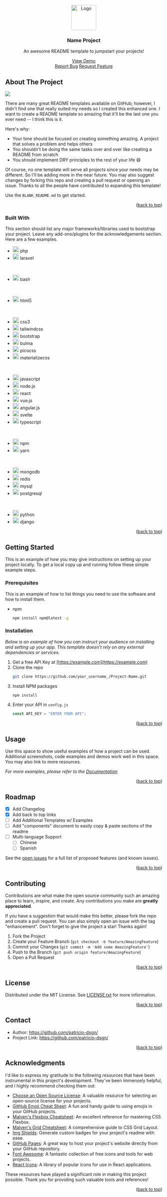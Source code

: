 <a name="readme-top"></a>



<div align="center">
  <img src="readme/logo.svg" alt="Logo" width="80" height="80">
  <h3 align="center">Name Project</h3>

  <p align="center">
    An awesome README template to jumpstart your projects!
    <br />

<a href="https://github.com/othneildrew/Best-README-Template">View Demo</a>    
<a href="https://github.com/othneildrew/Best-README-Template/issues">Report Bug</a>
<a href="https://github.com/othneildrew/Best-README-Template/issues">Request Feature</a>

</div>




## About The Project
<img src="./readme/01.png">

There are many great README templates available on GitHub; however, I didn't find one that really suited my needs so I created this enhanced one. I want to create a README template so amazing that it'll be the last one you ever need -- I think this is it.

Here's why:

- Your time should be focused on creating something amazing. A project that solves a problem and helps others
- You shouldn't be doing the same tasks over and over like creating a README from scratch
- You should implement DRY principles to the rest of your life :smile:

Of course, no one template will serve all projects since your needs may be different. So I'll be adding more in the near future. You may also suggest changes by forking this repo and creating a pull request or opening an issue. Thanks to all the people have contributed to expanding this template!

Use the `BLANK_README.md` to get started.

<p align="right">(<a href="#readme-top">back to top</a>)</p>

### Built With

This section should list any major frameworks/libraries used to bootstrap your project. Leave any add-ons/plugins for the acknowledgements section. Here are a few examples.

* <img src="https://patricio-dsgn.github.io/source-invaders/assets/source/brands/php-plain.svg" width="20px" style="display:inline;"> php
* <img src="https://patricio-dsgn.github.io/source-invaders/assets/source/brands/laravel-plain.svg" width="20px" style="display:inline;"> laravel

<br>

* <img src="https://patricio-dsgn.github.io/source-invaders/assets/source/brands/bash-plain.svg" width="20px" style="display:inline;"> bash

<br>

* <img src="https://patricio-dsgn.github.io/source-invaders/assets/source/brands/html5-plain.svg" width="20px" style="display:inline;"> html5

<br>

* <img src="https://patricio-dsgn.github.io/source-invaders/assets/source/brands/css3-plain.svg" width="20px" style="display:inline;"> css3
* <img src="https://patricio-dsgn.github.io/source-invaders/assets/source/brands/tailwindcss-plain.svg" width="20px" style="display:inline;"> tailwindcss
* <img src="https://patricio-dsgn.github.io/source-invaders/assets/source/brands/bootstrap-plain.svg" width="20px" style="display:inline;"> bootstrap
* <img src="https://patricio-dsgn.github.io/source-invaders/assets/source/brands/bulma-plain.svg" width="20px" style="display:inline;"> bulma
* <img src="https://patricio-dsgn.github.io/source-invaders/assets/source/brands/picocss-plain.svg" width="20px" style="display:inline;"> picocss
* <img src="https://patricio-dsgn.github.io/source-invaders/assets/source/brands/materializecss-original.svg" width="20px" style="display:inline;"> materializecss

<br>

* <img src="https://patricio-dsgn.github.io/source-invaders/assets/source/brands/javascript-original.svg" width="20px" style="display:inline;"> javascript
* <img src="https://patricio-dsgn.github.io/source-invaders/assets/source/brands/nodejs-plain.svg" width="20px" style="display:inline;"> node.js
* <img src="https://patricio-dsgn.github.io/source-invaders/assets/source/brands/react-original.svg" width="20px" style="display:inline;"> react
* <img src="https://patricio-dsgn.github.io/source-invaders/assets/source/brands/vuejs-original.svg" width="20px" style="display:inline;"> vue.js
* <img src="https://patricio-dsgn.github.io/source-invaders/assets/source/brands/angularjs-plain.svg" width="20px" style="display:inline;"> angular.js
* <img src="https://patricio-dsgn.github.io/source-invaders/assets/source/brands/svelte-original.svg" width="20px" style="display:inline;"> svelte
* <img src="https://patricio-dsgn.github.io/source-invaders/assets/source/brands/typescript-plain.svg" width="20px" style="display:inline;"> typescript

<br>

* <img src="https://patricio-dsgn.github.io/source-invaders/assets/source/brands/npm-original-wordmark.svg" width="20px" style="display:inline;"> npm
* <img src="https://patricio-dsgn.github.io/source-invaders/assets/source/brands/yarn-original.svg" width="20px" style="display:inline;"> yarn

<br>

* <img src="https://patricio-dsgn.github.io/source-invaders/assets/source/brands/mongodb-plain.svg" width="20px" style="display:inline;"> mongodb
* <img src="https://patricio-dsgn.github.io/source-invaders/assets/source/brands/redis-plain.svg" width="20px" style="display:inline;"> redis
* <img src="https://patricio-dsgn.github.io/source-invaders/assets/source/brands/mysql-plain.svg" width="20px" style="display:inline;"> mysql
* <img src="https://patricio-dsgn.github.io/source-invaders/assets/source/brands/postgresql-plain.svg" width="20px" style="display:inline;"> postgresql

<br>

* <img src="https://patricio-dsgn.github.io/source-invaders/assets/source/brands/python-original.svg" width="20px" style="display:inline;"> python
* <img src="https://patricio-dsgn.github.io/source-invaders/assets/source/brands/django-plain.svg" width="20px" style="display:inline;"> django



<p align="right">(<a href="#readme-top">back to top</a>)</p>

<!-- GETTING STARTED -->

## Getting Started

This is an example of how you may give instructions on setting up your project locally.
To get a local copy up and running follow these simple example steps.

### Prerequisites

This is an example of how to list things you need to use the software and how to install them.

- npm
  ```sh
  npm install npm@latest -g
  ```

### Installation

_Below is an example of how you can instruct your audience on installing and setting up your app. This template doesn't rely on any external dependencies or services._

1. Get a free API Key at [https://example.com](https://example.com)
2. Clone the repo
   ```sh
   git clone https://github.com/your_username_/Project-Name.git
   ```
3. Install NPM packages
   ```sh
   npm install
   ```
4. Enter your API in `config.js`
   ```js
   const API_KEY = "ENTER YOUR API";
   ```

<p align="right">(<a href="#readme-top">back to top</a>)</p>

<!-- USAGE EXAMPLES -->

## Usage

Use this space to show useful examples of how a project can be used. Additional screenshots, code examples and demos work well in this space. You may also link to more resources.

_For more examples, please refer to the [Documentation](https://example.com)_

<p align="right">(<a href="#readme-top">back to top</a>)</p>

<!-- ROADMAP -->

## Roadmap

- [x] Add Changelog
- [x] Add back to top links
- [ ] Add Additional Templates w/ Examples
- [ ] Add "components" document to easily copy & paste sections of the readme
- [ ] Multi-language Support
  - [ ] Chinese
  - [ ] Spanish

See the [open issues](https://github.com/othneildrew/Best-README-Template/issues) for a full list of proposed features (and known issues).

<p align="right">(<a href="#readme-top">back to top</a>)</p>

<!-- CONTRIBUTING -->

## Contributing

Contributions are what make the open source community such an amazing place to learn, inspire, and create. Any contributions you make are **greatly appreciated**.

If you have a suggestion that would make this better, please fork the repo and create a pull request. You can also simply open an issue with the tag "enhancement".
Don't forget to give the project a star! Thanks again!

1. Fork the Project
2. Create your Feature Branch (`git checkout -b feature/AmazingFeature`)
3. Commit your Changes (`git commit -m 'Add some AmazingFeature'`)
4. Push to the Branch (`git push origin feature/AmazingFeature`)
5. Open a Pull Request

<p align="right">(<a href="#readme-top">back to top</a>)</p>


## License

Distributed under the MIT License. See <a href="LICENSE.txt">LICENSE.txt</a> for more information.

<p align="right">(<a href="#readme-top">back to top</a>)</p>

## Contact


* Author: <a href="https://github.com/patricio-dsgn/">https://github.com/patricio-dsgn/</a>
* Project Link: <a href="https://github.com/patricio-dsgn/">https://github.com/patricio-dsgn/</a>

<p align="right">(<a href="#readme-top">back to top</a>)</p>

<!-- ACKNOWLEDGMENTS -->

## Acknowledgments

I'd like to express my gratitude to the following resources that have been instrumental in this project's development. They've been immensely helpful, and I highly recommend checking them out:

- [Choose an Open Source License](https://choosealicense.com/): A valuable resource for selecting an open-source license for your projects.
- [GitHub Emoji Cheat Sheet](https://www.webpagefx.com/tools/emoji-cheat-sheet): A fun and handy guide to using emojis in your GitHub projects.
- [Malven's Flexbox Cheatsheet](https://malven.co/): An excellent reference for mastering CSS Flexbox.
- [Malven's Grid Cheatsheet](https://malven.co/): A comprehensive guide to CSS Grid Layout.
- [Img Shields](https://shields.io/): Generate custom badges for your project's readme with ease.
- [GitHub Pages](https://pages.github.com/): A great way to host your project's website directly from your GitHub repository.
- [Font Awesome](https://fontawesome.com/): A fantastic collection of free icons and tools for web projects.
- [React Icons](https://react-icons.github.io/react-icons/): A library of popular icons for use in React applications.

These resources have played a significant role in making this project possible. Thank you for providing such valuable tools and references!

<p align="right">(<a href="#readme-top">back to top</a>)</p>

